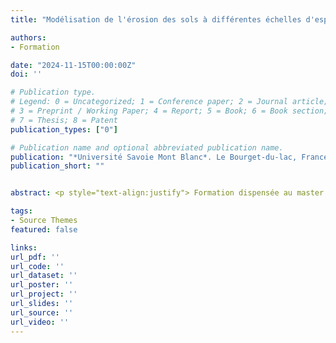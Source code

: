 ```yaml
---
title: "Modélisation de l'érosion des sols à différentes échelles d'espace et de temps"

authors:
- Formation

date: "2024-11-15T00:00:00Z"
doi: ''

# Publication type.
# Legend: 0 = Uncategorized; 1 = Conference paper; 2 = Journal article;
# 3 = Preprint / Working Paper; 4 = Report; 5 = Book; 6 = Book section;
# 7 = Thesis; 8 = Patent
publication_types: ["0"]

# Publication name and optional abbreviated publication name.
publication: "*Université Savoie Mont Blanc*. Le Bourget-du-lac, France, 15 Novembre 2024"
publication_short: ""


abstract: <p style="text-align:justify"> Formation dispensée au master 2 ECOMONT de l’Université Savoie Mont Blanc. <p>

tags:
- Source Themes
featured: false

links:
url_pdf: ''
url_code: ''
url_dataset: ''
url_poster: ''
url_project: ''
url_slides: ''
url_source: ''
url_video: ''
---
```

